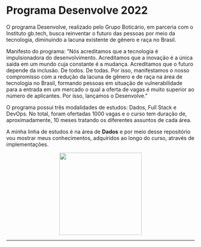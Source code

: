 # Programa Desenvolve 2022

O programa Desenvolve, realizado pelo Grupo Boticário, em parceria com o Instituto gb.tech, busca reinventar o futuro das pessoas por meio da tecnologia, diminuindo a lacuna existente de gênero e raça no Brasil.

Manifesto do programa: "Nós acreditamos que a tecnologia é impulsionadora do desenvolvimento. Acreditamos que a inovação é a única saída em um mundo cuja constante é a mudança. Acreditamos que o futuro depende da inclusão. De todos. De todas. Por isso, manifestamos o nosso compromisso com a redução da lacuna de gênero e de raça na área de tecnologia no Brasil, formando pessoas em situação de vulnerabilidade para a entrada em um mercado o qual a oferta de vagas é muito superior ao número de aplicantes. Por isso, lançamos o Desenvolve."

O programa possui três modalidades de estudos: Dados, Full Stack e DevOps. No total, foram ofertadas 1000 vagas e o curso tem duração de, aproximadamente, 10 meses tratando os diferentes assuntos de cada área.

A minha linha de estudos é na área de **Dados** e por meio desse repositório vou mostrar meus conhecimentos, adquiridos ao longo do curso, através de implementações.

<div align="center">
  <img src="https://user-images.githubusercontent.com/94764799/152929892-b6adc145-74c5-4223-bd6d-a7a48994f754.png" width=220px/>
</div>

---
